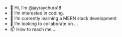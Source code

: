 - 👋 Hi, I’m @jayraychura18
- 👀 I’m interested in coding.
- 🌱 I’m currently learning a MERN stack development
- 💞️ I’m looking to collaborate on ...
- 📫 How to reach me ...

<!---
jayraychura18/jayraychura18 is a ✨ special ✨ repository because its `README.md` (this file) appears on your GitHub profile.
You can click the Preview link to take a look at your changes.
--->
